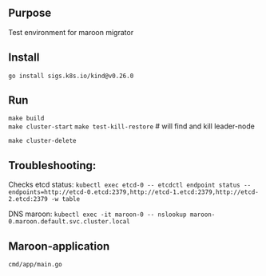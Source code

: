 ## Purpose

Test environment for maroon migrator

## Install

`go install sigs.k8s.io/kind@v0.26.0`

## Run
`make build`  
`make cluster-start`
`make test-kill-restore` # will find and kill leader-node

`make cluster-delete`

## Troubleshooting:
Checks etcd status:
`kubectl exec etcd-0 -- etcdctl endpoint status --endpoints=http://etcd-0.etcd:2379,http://etcd-1.etcd:2379,http://etcd-2.etcd:2379 -w table`

DNS maroon:
`kubectl exec -it maroon-0 -- nslookup maroon-0.maroon.default.svc.cluster.local`

## Maroon-application

`cmd/app/main.go`